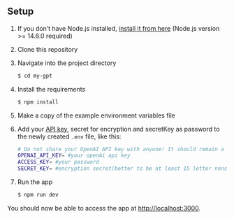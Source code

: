 ## Setup

1. If you don’t have Node.js installed, [install it from here](https://nodejs.org/en/) (Node.js version >= 14.6.0 required)

2. Clone this repository

3. Navigate into the project directory

   ```bash
   $ cd my-gpt
   ```

4. Install the requirements

   ```bash
   $ npm install
   ```

5. Make a copy of the example environment variables file

6. Add your [API key](https://platform.openai.com/account/api-keys), secret for encryption and secretKey as password to the newly created `.env` file,
   like this:

   ```bash
   # Do not share your OpenAI API key with anyone! It should remain a secret.
   OPENAI_API_KEY= #your openAi api key
   ACCESS_KEY= #your password
   SECRET_KEY= #encryption secret(better to be at least 15 letter nonsense string)

   ```

7. Run the app

   ```bash
   $ npm run dev
   ```

You should now be able to access the app at [http://localhost:3000](http://localhost:3000).
